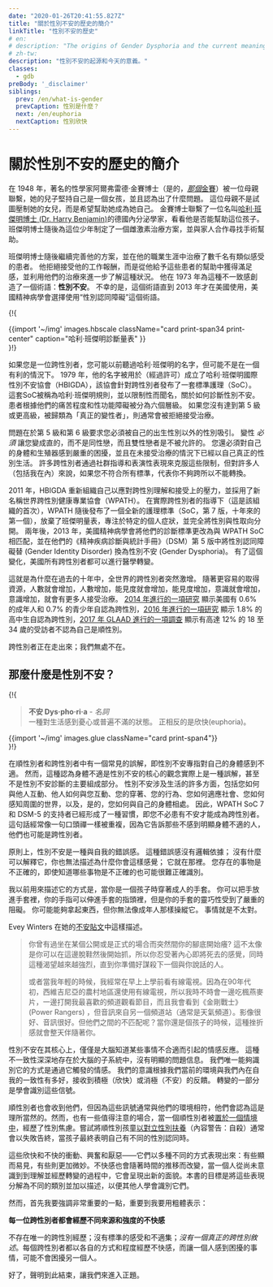 ```yaml
---
date: "2020-01-26T20:41:55.827Z"
title: "關於性別不安的歷史的簡介"
linkTitle: "性別不安的歷史"
# en:
# description: "The origins of Gender Dysphoria and the current meaning today."
# zh-tw:
description: "性別不安的起源和今天的意義。"
classes:
  - gdb
preBody: '_disclaimer'
siblings:
  prev: /en/what-is-gender
  prevCaption: 性別是什麼？
  next: /en/euphoria
  nextCaption: 性別欣快
---
```

<!-- en:
# A Brief History of Gender Dysphoria

zh-tw: -->
# 關於性別不安的歷史的簡介

<!-- en:
In 1948, noted sexologist Dr. Alfred Kinsey (yes, [*that* Kinsey](https://en.wikipedia.org/wiki/Alfred_Kinsey)) was contacted by a woman whose male child adamantly insisted that they were in fact a girl, and that something had gone very wrong. The mother, rather than trying to suppress her daughter, wished to help her become who she knew herself to be. Kinsey reached out to a German endocrinologist named [Dr. Harry Benjamin](https://en.wikipedia.org/wiki/Harry_Benjamin) to see if he could help the child. Dr. Benjamin then developed a protocol of estrogen therapy for the teen, and worked with the family to find surgical help.

zh-tw: -->
在 1948 年，著名的性學家阿爾弗雷德·金賽博士（是的，[*那個*金賽](https://zh.wikipedia.org/wiki/%E9%98%BF%E5%B0%94%E5%BC%97%E8%8E%B1%E5%BE%B7%C2%B7%E9%87%91%E8%B5%9B)）被一位母親聯繫，她的兒子堅持自己是一個女孩，並且認為出了什麼問題。 這位母親不是試圖壓制她的女兒，而是希望幫助她成為她自己。 金賽博士聯繫了一位名叫[哈利·班傑明博士 (Dr. Harry Benjamin)](https://en.wikipedia.org/wiki/Harry_Benjamin)的德國內分泌學家，看看他是否能幫助這位孩子。 班傑明博士隨後為這位少年制定了一個雌激素治療方案，並與家人合作尋找手術幫助。

<!-- en:
Benjamin then went on to refine his protocol and treated thousands of patients with similar feelings over the course of his career. He refused to take payment for his work, instead taking satisfaction from the relief he granted these patients, and using their treatment to further his understanding of the condition. He coined a term for this feeling of incongruence in 1973: **gender dysphoria**. Unfortunately, this term would not be used in the United States until 2013, with the American Psychiatric Association opting for the term "gender identity disorder" instead.

zh-tw: -->
班傑明博士隨後繼續完善他的方案，並在他的職業生涯中治療了數千名有類似感受的患者。 他拒絕接受他的工作報酬，而是從他給予這些患者的幫助中獲得滿足感，並利用他們的治療來進一步了解這種狀況。 他在 1973 年為這種不一致感創造了一個術語：**性別不安**。 不幸的是，這個術語直到 2013 年才在美國使用，美國精神病學會選擇使用“性別認同障礙”這個術語。

{!{
<div class="gutter print-inline">
  {{import '~/img' images.hbscale
    className="card print-span34 print-center"
    caption="哈利·班傑明診斷量表"
  }}
</div>
}!}

<!-- en:
If you are a trans person reading this, you may have heard the name Harry Benjamin before, but probably not in a favorable context. In 1979 his name was used (with permission) in the forming of the Harry Benjamin International Gender Dysphoria Association (HBIGDA), which released a Standards of Care (SoC) for transgender people. This SoC came to be known as the Harry Benjamin Rules, and were infamously limiting in regards to how gender dysphoria could be diagnosed. Patients were placed within a six tier scale based upon their level of misery and sexual dysfunction. If you did not land at Tier 5 or higher, classified as a "True Transsexual", you were usually rejected for treatment.

zh-tw: -->
如果您是一位跨性別者，您可能以前聽過哈利·班傑明的名字，但可能不是在一個有利的情況下。 1979 年，他的名字被用於（經過許可）成立了哈利·班傑明國際性別不安協會（HBIGDA），該協會針對跨性別者發布了一套標準護理（SoC）。 這套SoC被稱為哈利·班傑明規則，並以限制性而聞名，關於如何診斷性別不安。 患者根據他們的痛苦程度和性功能障礙被分為六個層級。 如果您沒有達到第 5 級或更高級，被歸類為「真正的變性者」，則通常會被拒絕接受治療。

<!-- en:
The problem was that Tiers 5 and 6 required that you had to be exclusively attracted to your own birth sex. Transition *had* to be making you straight, not gay, and bisexuals were not allowed. You also had to be experiencing severe distress with your body and genitals and already be living as your true gender without treatment. Many trans people got around these limitations through community coaching and performative presentations, but for many people (myself included) it was believed that, if you did not fit all the criteria, you were not trans enough to transition.

zh-tw: -->
問題在於第 5 級和第 6 級要求您必須被自己的出生性別以外的性別吸引。 變性 *必須* 讓您變成直的，而不是同性戀，而且雙性戀者是不被允許的。 您還必須對自己的身體和生殖器感到嚴重的困擾，並且在未接受治療的情況下已經以自己真正的性別生活。 許多跨性別者通過社群指導和表演性表現來克服這些限制，但對許多人（包括我在內）來說，如果您不符合所有標準，代表你不夠跨所以不能轉換。

<!-- en:
In 2011, the HBIGDA reorganized itself to respond to mounting pressures in trans understanding and acceptance, taking on the new name World Professional Association for Transgender Health (WPATH). Under guidance by actual transgender people (a first for the organization), WPATH then proceeded to release an entirely new Standards of Care (SoC, version 7, the first in ten years) which abandoned the Benjamin Scale, focusing on specific individual symptoms and disconnecting gender from sexuality entirely. Two years later, in 2013, the American Psychiatric Association changed their diagnostic criteria to match the WPATH SoC in their Diagnostic and Statistical Manual of Mental Disorders (DSM) version 5, replacing Gender Identity Disorder with Gender Dysphoria. With this change, medical transition became available to all trans people in the United States.

zh-tw: -->
2011 年，HBIGDA 重新組織自己以應對跨性別理解和接受上的壓力，並採用了新名稱世界跨性別健康專業協會（WPATH）。 在實際跨性別者的指導下（這是該組織的首次），WPATH 隨後發布了一個全新的護理標準（SoC，第 7 版，十年來的第一個），放棄了班傑明量表，專注於特定的個人症狀，並完全將性別與性取向分開。 兩年後，2013 年，美國精神病學會將他們的診斷標準更改為與 WPATH SoC 相匹配，並在他們的《精神疾病診斷與統計手冊》（DSM）第 5 版中將性別認同障礙替 (Gender Identity Disorder) 換為性別不安 (Gender Dysphoria)。 有了這個變化，美國所有跨性別者都可以進行醫學轉變。

<!-- en:
This is why trans presence across the world has suddenly exploded in the last decade. With easier access comes larger numbers, with larger numbers comes more visibility, with more visibility comes more awareness, and with more awareness comes more people accessing treatment. [A study conducted in 2014](https://williamsinstitute.law.ucla.edu/wp-content/uploads/TransAgeReport.pdf) showed 0.6% of adults and 0.7% of youth in the United States identified as transgender, [a study conducted in 2016](https://www.cdc.gov/mmwr/volumes/68/wr/mm6803a3.htm) showed 1.8% of high school age students identified as transgender, and [a survey conducted by GLAAD in 2017](https://www.glaad.org/files/aa/2017_GLAAD_Accelerating_Acceptance.pdf) showed a whopping 12% of respondents 18 to 34 did not identify as cisgender.

zh-tw: -->
這就是為什麼在過去的十年中，全世界的跨性別者突然激增。 隨著更容易的取得資源，人數就會增加，人數增加，能見度就會增加，能見度增加，意識就會增加，意識增加，就會有更多人接受治療。 [2014 年進行的一項研究](https://williamsinstitute.law.ucla.edu/wp-content/uploads/TransAgeReport.pdf) 顯示美國有 0.6% 的成年人和 0.7% 的青少年自認為跨性別，[2016 年進行的一項研究](https://www.cdc.gov/mmwr/volumes/68/wr/mm6803a3.htm) 顯示 1.8% 的高中生自認為跨性別，[2017 年 GLAAD 進行的一項調查](https://www.glaad.org/files/aa/2017_GLAAD_Accelerating_Acceptance.pdf) 顯示有高達 12% 的 18 至 34 歲的受訪者不認為自己是順性別。

<!-- en: 
Transgender people are coming out of the woodwork; we are everywhere.

zh-tw: -->
跨性別者正在走出來；我們無處不在。

<!-- en:
## So What Is Gender Dysphoria?

zh-tw: -->
## 那麼什麼是性別不安？

{!{
<div class="gutter print-span4">
  <blockquote>
    <strong>不安 Dys·pho·ri·a</strong> - <em>名詞</em><br>
    一種對生活感到憂心或普遍不滿的狀態。 正相反的是欣快(euphoria)。
    <!-- A state of unease or generalized dissatisfaction with life. The opposite of euphoria. -->
  </blockquote>
  {{import '~/img' images.glue className="card print-span4"}}
</div>
}!}

<!-- en:
There is a common misconception among both cisgender and transgender people that gender dysphoria refers exclusively to a physical discomfort with ones own body. However, this belief that body discomfort is central to gender dysphoria is in fact a misconception, and is not even a majority component of a gender dysphoria diagnosis. Gender dysphoria crosses a large number of all aspects of life, including how you interact with others, how others interact with you, how you dress, how you behave, how you fit into society, how you perceive the world around you, and, yes, how you relate to your own body. Consequently, proponents of the WPATH SoC 7 and the DSM-5 have taken to a habit of saying that you do not have to have dysphoria to be transgender. This statement is often repeated like a mantra, as it informs people who do not feel significant body discomfort that they may also be transgender.

zh-tw: -->
在順性別者和跨性別者中有一個常見的誤解，即性別不安專指對自己的身體感到不適。 然而，這種認為身體不適是性別不安的核心的觀念實際上是一種誤解，甚至不是性別不安診斷的主要組成部分。 性別不安涉及生活的許多方面，包括您如何與他人互動、他人如何與您互動、您的穿著、您的行為、您如何適應社會、您如何感知周圍的世界，以及，是的，您如何與自己的身體相處。 因此，WPATH SoC 7 和 DSM-5 的支持者已經形成了一種習慣，即您不必患有不安才能成為跨性別者。 這句話經常像一句口頭禪一樣被重複，因為它告訴那些不感到明顯身體不適的人，他們也可能是跨性別者。

<!-- en:
In principle, gender dysphoria is a feeling of wrongness intrinsic to the self. There is no logical backing to this wrongness; there is nothing which explains it, and you can not describe why you feel this way; it is just there. Things in your existence are incorrect, and even knowing which things *are* incorrect can be hard to properly identify.

zh-tw: -->
原則上，性別不安是一種與自我的錯誤感。 這種錯誤感沒有邏輯依據； 沒有什麼可以解釋它，你也無法描述為什麼你會這樣感覺； 它就在那裡。 您存在的事物是不正確的，即使知道哪些事物是不正確的也可能很難正確識別。

<!-- en:
The way I used to describe it is like wearing an adult's glove when you are a child. You can put your hand into the glove, and your fingers feed into the digits of the glove, but your dexterity with the glove is severely hindered. You might be able to pick something up, but you can not manipulate it like an adult could. Things just aren't quite right.

zh-tw: -->
我以前用來描述它的方式是，當你是一個孩子時穿著成人的手套。 你可以把手放進手套裡，你的手指可以伸進手套的指頭裡，但是你的手套的靈巧性受到了嚴重的阻礙。 你可能能夠拿起東西，但你無法像成年人那樣操縱它。 事情就是不太對。

<!-- en:
Evey Winters described it this way [in her Dysphoria post](https://eveywinters.com/on-dysphoria-before-enduring-and-after/).

zh-tw: -->
Evey Winters 在她的[不安貼文](https://eveywinters.com/on-dysphoria-before-enduring-and-after/)中這樣描述。

<!-- en:
> Have you ever been sitting somewhere in a public or a formal place and all of a sudden the bottom of your foot itches? It’s not like you can remove your shoes right there and scratch it, so you endure the feeling of dying inside while this itch grows and grows until you are ready to murder the next person that speaks to you.
>
> Or when I was younger I used to watch cable TV in the mornings before school. Because it was cable TV in rural WV in the early 90’s, every so often I’d turn on my favorite channel to watch my shows while I ate my maple oatmeal and I’d be seeing Power Rangers — but the audio would be from another station (usually the weather channel). The video was fine. The audio was fine. But the mismatch between them? That’s the kind of frustration that sits with you all day as a child.
>
> It’s the feeling you get when you ask for a crisp refreshing Diet Coke and the server says, “Is Pepsi ok?”
>
> It is knowing that something is wrong and not being able to do a damn thing about it.

zh-tw: -->
> 你曾有過坐在某個公開或是正式的場合而突然間你的腳底開始癢? 這不太像是你可以在這邊脫鞋然後開始抓，所以你忍受著內心即將死去的感覺，同時這種渴望越來越強烈，直到你準備好謀殺下一個與你說話的人。
>
> 或者當我年輕的時候，我經常在早上上學前看有線電視。因為在90年代初，西維吉尼亞的農村地區還使用有線電視，所以我時不時會一邊吃楓燕麥片，一邊打開我最喜歡的頻道觀看節目，而且我會看到《金剛戰士》(Power Rangers) ，但音訊來自另一個頻道站（通常是天氣頻道）。影像很好、音訊很好。但他們之間的不匹配呢？當你還是個孩子的時候，這種挫折感就會整天伴隨著你。

<!-- en:
Gender dysphoria is, at its core, simply emotional reactions to the brain knowing that something does not fit. This incongruence is so deep inside the brain's subsystems that there is no obvious message of what the problem is. The only way we have to identify it is via the emotions that it triggers. Our consciousness receives either positive (euphoria) or negative (dysphoria) feedback according to how well our current environment aligns with our internal sense of self. Part of transition is learning to recognize those signals.

zh-tw: -->
性別不安在其核心上，僅僅是大腦知道某些事情不合適而引起的情感反應。 這種不一致性深深地存在於大腦的子系統中，沒有明顯的問題信息。 我們唯一能夠識別它的方式是通過它觸發的情感。 我們的意識根據我們當前的環境與我們內在自我的一致性有多好，接收到積極（欣快）或消極（不安）的反饋。 轉變的一部分是學會識別這些信號。

<!-- en:
Cisgender people receive them as well, but since the signals usually align with their environment, they take them for granted. There have been a few notable occasions, however, when a cisgender person has been [put into a situation](https://www.teenvogue.com/story/maisie-williams-arya-stark-game-of-thrones-affected-her-body-image) where they experience gender dysphoria. Attempts to raise cisgender children [as the opposite sex](https://www.nytimes.com/2004/05/12/us/david-reimer-38-subject-of-the-john-joan-case.html) (Content warning: suicide) have always met with failure when the child inevitably declares themselves differently.

zh-tw: -->
順性別者也會收到他們，但因為這些訊號通常與他們的環境相符，他們會認為這是理所當然的。然而，也有一些值得注意的場合，當一個順性別者被[置於一個情境中](https://www.teenvogue.com/story/maisie-williams-arya-stark-game-of-thrones-affected-her-body-image)，經歷了性別焦慮。嘗試將順性別孩童[以對立性別扶養](https://www.nytimes.com/2004/05/12/us/david-reimer-38-subject-of-the-john-joan-case.html)（內容警告：自殺）通常會以失敗告終，當孩子最終表明自己有不同的性別認同時。

<!-- en:
These impulses of euphoria and dysphoria, arousal and aversion — they all manifest in many different ways: some obvious, some much more subtle. Dysphoria changes over time as well, taking on new shapes as one moves from pre-awareness into understanding and through transition. The goal of this book is to break down these manifestations into their distinct categories and describe them so that others may learn to recognize them.

zh-tw: -->
這些欣快和不快的衝動、興奮和厭惡——它們以多種不同的方式表現出來：有些顯而易見，有些則更加微妙。不快感也會隨著時間的推移而改變，當一個人從尚未意識到到理解並經歷轉變的過程中，它會呈現出新的面貌。本書的目標是將這些表現分解為不同的類別並加以描述，以便其他人學會識別它們。

<!-- However, first I must stress something very important, so important that I am putting it into big bold letters:

**EVERY SINGLE TRANS PERSON EXPERIENCES A DIFFERENT SET OF DYSPHORIA SOURCES AND INTENSITIES**

There is no one single trans experience; there is no standard set of feelings and discomforts; there *is no one true trans narrative*. Every trans person experiences dysphoria in their own way to their own degree, and what bothers one person may not bother another.

Okay, with that disclaimer out of the way, let's get to the meat and potatoes. -->

然而，首先我要強調非常重要的一點，重要到我要用粗體表示：

**每一位跨性別者都會經歷不同來源和強度的不快感**

不存在唯一的跨性別經歷；沒有標準的感受和不適集；*沒有一個真正的跨性別敘述*。每個跨性別者都以各自的方式和程度經歷不快感，而讓一個人感到困擾的事情，可能不會困擾另一個人。

好了，聲明到此結束，讓我們來進入正題。